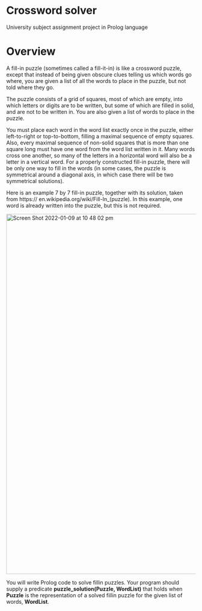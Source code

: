 # Crossword solver
University subject assignment project in Prolog language

# Overview

A fill-in puzzle (sometimes called a fill-it-in) is like a crossword puzzle, except that instead of being given obscure clues telling us which words go where, you are given a list of all the words to place in the puzzle, but not told where they go.

The puzzle consists of a grid of squares, most of which are empty, into which letters or digits are to be written, but some of which are filled in solid, and are not to be written in. You are also given a list of words to place in the puzzle.

You must place each word in the word list exactly once in the puzzle, either left-to-right or top-to-bottom, filling a maximal sequence of empty squares. Also, every maximal sequence of non-solid squares that is more than one square long must have one word from the word list written in it. Many words cross one another, so many of the letters in a horizontal word will also be a letter in a vertical word. For a properly constructed fill-in puzzle, there will be only one way to fill in the words (in some cases, the puzzle is symmetrical around a diagonal axis, in which case there will be two symmetrical solutions).

Here is an example 7 by 7 fill-in puzzle, together with its solution, taken from https:// en.wikipedia.org/wiki/Fill-In_(puzzle). In this example, one word is already written into the puzzle, but this is not required.

<img width="957" alt="Screen Shot 2022-01-09 at 10 48 02 pm" src="https://user-images.githubusercontent.com/37262666/148680897-4d732a28-298a-4fd3-a394-fc34e2b66445.png">

You will write Prolog code to solve fillin puzzles. Your program should supply a predicate **puzzle_solution(Puzzle, WordList)** that holds when **Puzzle** is the representation of a solved fillin puzzle for the given list of words, **WordList**.
